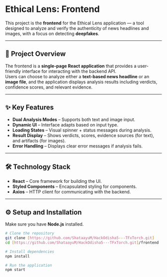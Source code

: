 # Ethical Lens: Frontend

This project is the **frontend** for the Ethical Lens application — a tool designed to analyze and verify the authenticity of news headlines and images, with a focus on detecting **deepfakes**.

---

## 🚀 Project Overview

The frontend is a **single-page React application** that provides a user-friendly interface for interacting with the backend API.  
Users can choose to analyze either a **text-based news headline** or an **image file**, and the application displays analysis results including verdicts, confidence scores, and relevant evidence.

---

## ✨ Key Features

- **Dual Analysis Modes** – Supports both text and image input.  
- **Dynamic UI** – Interface adapts based on input type.  
- **Loading States** – Visual spinner + status messages during analysis.  
- **Result Display** – Shows verdicts, scores, evidence sources (for text), and artifacts (for images).  
- **Error Handling** – Displays clear error messages if analysis fails.  

---

## 🛠️ Technology Stack

- **React** – Core framework for building the UI.  
- **Styled Components** – Encapsulated styling for components.  
- **Axios** – HTTP client for communicating with the backend.  

---

## ⚙️ Setup and Installation

Make sure you have **Node.js** installed.

```bash
# Clone the repository
git clone [https://github.com/ShataayuM/HackOdisha5---TFxTorch.git]
cd [https://github.com/ShataayuM/HackOdisha5---TFxTorch.git]/frontend

# Install dependencies
npm install

# Run the application
npm start
